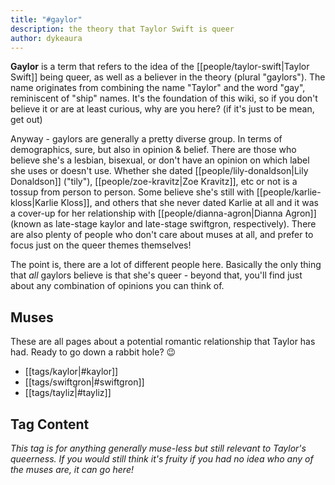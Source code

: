 ```yaml
---
title: "#gaylor"
description: the theory that Taylor Swift is queer
author: dykeaura
---
```


**Gaylor** is a term that refers to the idea of the [[people/taylor-swift|Taylor Swift]] being queer, as well as a believer in the theory (plural "gaylors"). The name originates from combining the name "Taylor" and the word "gay", reminiscent of "ship" names. It's the foundation of this wiki, so if you don't believe it or are at least curious, why are you here? (if it's just to be mean, get out)

Anyway - gaylors are generally a pretty diverse group. In terms of demographics, sure, but also in opinion & belief. There are those who believe she's a lesbian, bisexual, or don't have an opinion on which label she uses or doesn't use. Whether she dated [[people/lily-donaldson|Lily Donaldson]] ("tily"), [[people/zoe-kravitz|Zoe Kravitz]], etc or not is a tossup from person to person. Some believe she's still with [[people/karlie-kloss|Karlie Kloss]], and others that she never dated Karlie at all and it was a cover-up for her relationship with [[people/dianna-agron|Dianna Agron]] (known as late-stage kaylor and late-stage swiftgron, respectively). There are also plenty of people who don't care about muses at all, and prefer to focus just on the queer themes themselves!

The point is, there are a lot of different people here. Basically the only thing that _all_ gaylors believe is that she's queer - beyond that, you'll find just about any combination of opinions you can think of.

## Muses

These are all pages about a potential romantic relationship that Taylor has had. Ready to go down a rabbit hole? 😉

- [[tags/kaylor|#kaylor]]
- [[tags/swiftgron|#swiftgron]]
- [[tags/tayliz|#tayliz]]

## Tag Content

_This tag is for anything generally muse-less but still relevant to Taylor's queerness. If you would still think it's fruity if you had no idea who any of the muses are, it can go here!_
